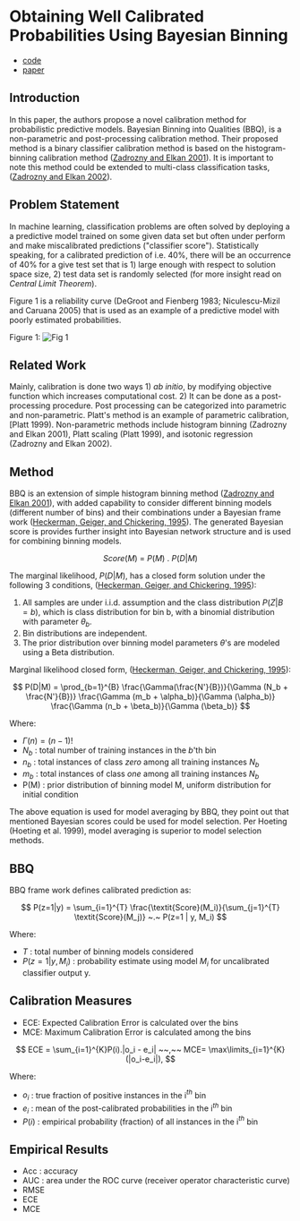 # Obtaining Well Calibrated Probabilities Using Bayesian Binning

+ [code](https://github.com/pakdaman/calibration/)
+ [paper](https://www.ncbi.nlm.nih.gov/pmc/articles/PMC4410090/)

## Introduction

In this paper, the authors propose a novel calibration method for probabilistic
predictive models. Bayesian Binning into Qualities (BBQ), is a non-parametric
and post-processing calibration method. Their proposed method is a binary classifier calibration method is based on the histogram-binning calibration method ([Zadrozny and Elkan 2001](http://citeseerx.ist.psu.edu/viewdoc/download?doi=10.1.1.29.3039&rep=rep1&type=pdf)). It is important to note this method could be extended to
multi-class classification tasks, ([Zadrozny and Elkan 2002](http://citeseerx.ist.psu.edu/viewdoc/download?doi=10.1.1.13.7457&rep=rep1&type=pdf)).

## Problem Statement

In machine learning, classification problems are often solved by deploying a
a predictive model trained on some given data set but often under perform and
make miscalibrated predictions ("classifier score"). Statistically speaking, for
a calibrated prediction of i.e. 40%, there will be an occurrence of 40% for a
give test set that is 1) large enough with respect to solution space size, 2)
test data set is randomly selected (for more insight read on
 _Central Limit Theorem_).


Figure 1 is a reliability curve (DeGroot and Fienberg 1983; Niculescu-Mizil and
Caruana 2005) that is used as an example of a predictive model with poorly
estimated probabilities.

Figure 1:
![Fig 1](https://www.ncbi.nlm.nih.gov/pmc/articles/PMC4410090/bin/nihms679964f1.jpg)

## Related Work

Mainly, calibration is done two ways 1) _ab initio_, by modifying objective
function which increases computational cost. 2) It can be done as a
post-processing procedure. Post processing can be categorized into parametric
and non-parametric. Platt's method is an example of parametric calibration,
[Platt 1999). Non-parametric methods include histogram binning (Zadrozny and Elkan
2001), Platt scaling (Platt 1999), and isotonic regression (Zadrozny and Elkan
2002).

## Method

BBQ is an extension of simple histogram binning method ([Zadrozny and Elkan 2001](http://citeseerx.ist.psu.edu/viewdoc/download?doi=10.1.1.29.3039&rep=rep1&type=pdf)), with added capability to consider different binning models (different number
of bins) and their combinations under a Bayesian frame work ([Heckerman, Geiger,
 and Chickering,
1995](https://link.springer.com/content/pdf/10.1007/BF00994016.pdf)).
The generated Bayesian score is provides further insight into Bayesian network
structure and is used for combining binning models.

$$ \textit{Score}(M) ~=~ P(M)~.~P(D | M) $$

The marginal likelihood, $P(D | M)$, has a closed form solution under the
following 3 conditions,
([Heckerman, Geiger, and Chickering, 1995](https://link.springer.com/content/pdf/10.1007/BF00994016.pdf)):

1. All samples are under i.i.d. assumption and the class distribution $P(Z|B=b)$,
which is class distribution for bin b, with a binomial distribution with
parameter $θ_b$.
2. Bin distributions are independent.
3. The prior distribution over binning model parameters $θ$'s are modeled using a
Beta distribution.

Marginal likelihood closed form, ([Heckerman, Geiger, and Chickering, 1995](https://link.springer.com/content/pdf/10.1007/BF00994016.pdf)):

$$
P(D|M) = \prod_{b=1}^{B} \frac{\Gamma(\frac{N'}{B})}{\Gamma (N_b + \frac{N'}{B})}
\frac{\Gamma (m_b + \alpha_b)}{\Gamma (\alpha_b)}
\frac{\Gamma (n_b + \beta_b)}{\Gamma (\beta_b)}
$$

Where:

+ $\Gamma(n) = (n-1)!$
+ $N_b$ : total number of training instances in the $b$'th bin
+ $n_b$ : total instances of class *zero* among all training  instances $N_b$
+ $m_b$ : total instances of class *one* among all training instances $N_b$
+ P(M) : prior distribution of binning model M, uniform distribution for initial
 condition

The above equation is used for model averaging by BBQ, they point out that mentioned
Bayesian scores could be used for model selection. Per Hoeting (Hoeting et al. 1999),
model averaging is superior to model selection methods.

## BBQ
BBQ frame work defines calibrated prediction as:

$$
P(z=1|y) = \sum_{i=1}^{T} \frac{\textit{Score}(M_i)}{\sum_{j=1}^{T} \textit{Score}(M_j)}
~.~ P(z=1 | y, M_i)
$$

Where:

+ $T$ : total number of binning models considered
+ $P(z=1 | y, M_i)$ : probability estimate using model $M_i$ for uncalibrated
classifier output y.

## Calibration Measures

+ ECE: Expected Calibration Error is calculated over the bins
+ MCE: Maximum Calibration Error is calculated among the bins

$$
ECE = \sum_{i=1}^{K}P(i).|o_i - e_i| ~~,~~ MCE= \max\limits_{i=1}^{K}(|o_i-e_i|),
$$

Where:

+ $o_i$ : true fraction of positive instances in the i$^{th}$ bin
+ $e_i$ : mean of the post-calibrated probabilities in the i$^{th}$ bin
+ $P(i)$ : empirical probability (fraction) of all instances in the i$^{th}$ bin


## Empirical Results

+ Acc : accuracy
+ AUC : area under the ROC curve (receiver operator characteristic curve)
+ RMSE
+ ECE
+ MCE
